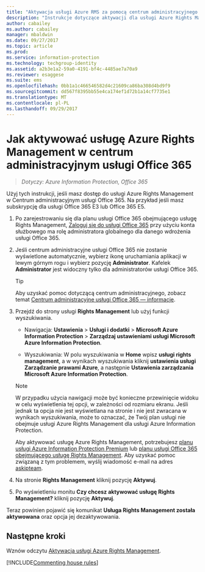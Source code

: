 ```yaml
---
title: "Aktywacja usługi Azure RMS za pomocą centrum administracyjnego usługi Office 365 — AIP"
description: "Instrukcje dotyczące aktywacji dla usługi Azure Rights Management w przypadku korzystania z nowej wersji centrum administracyjnego usługi Office 365."
author: cabailey
ms.author: cabailey
manager: mbaldwin
ms.date: 09/27/2017
ms.topic: article
ms.prod: 
ms.service: information-protection
ms.technology: techgroup-identity
ms.assetid: a2b3e1a2-59a0-4191-bf4c-4485ae7a70a9
ms.reviewer: esaggese
ms.suite: ems
ms.openlocfilehash: 0bb1a1c466546582d4c21609ca86ba308d4bd9f9
ms.sourcegitcommit: dd567f8395bb55e4ca174ef1d72b1a14cf7735e1
ms.translationtype: MT
ms.contentlocale: pl-PL
ms.lasthandoff: 09/29/2017
---
```

# <a name="how-to-activate-azure-rights-management-from-the-office-365-admin-center"></a>Jak aktywować usługę Azure Rights Management w centrum administracyjnym usługi Office 365

>*Dotyczy: Azure Information Protection, Office 365*

Użyj tych instrukcji, jeśli masz dostęp do usługi Azure Rights Management w Centrum administracyjnym usługi Office 365. Na przykład jeśli masz subskrypcję dla usługi Office 365 E3 lub Office 365 E5.

1. Po zarejestrowaniu się dla planu usługi Office 365 obejmującego usługę Rights Management, [Zaloguj się do usługi Office 365](https://portal.office.com/) przy użyciu konta służbowego ma rolę administratora globalnego dla danego wdrożenia usługi Office 365.

2. Jeśli centrum administracyjne usługi Office 365 nie zostanie wyświetlone automatycznie, wybierz ikonę uruchamiania aplikacji w lewym górnym rogu i wybierz pozycję **Administrator**. Kafelek **Administrator** jest widoczny tylko dla administratorów usługi Office 365.

    > [!TIP]
    > Aby uzyskać pomoc dotyczącą centrum administracyjnego, zobacz temat [Centrum administracyjne usługi Office 365 — informacje](https://support.office.com/article/About-the-Office-365-Admin-Center-758befc4-0888-4009-9f14-0d147402fd23).

3. Przejdź do strony usługi **Rights Management** lub użyj funkcji wyszukiwania.

    - Nawigacja: **Ustawienia** > **Usługi i dodatki** > **Microsoft Azure Information Protection** > **Zarządzaj ustawieniami usługi Microsoft Azure Information Protection**.

    - Wyszukiwania: W polu wyszukiwania w **Home** wpisz **usługi rights management**, a w wynikach wyszukiwania kliknij **ustawienia usługi Zarządzanie prawami Azure**, a następnie **Ustawienia zarządzania Microsoft Azure Information Protection**. 
    
    > [!NOTE]
    >W przypadku użycia nawigacji może być konieczne przewinięcie widoku w celu wyświetlenia tej opcji, w zależności od rozmiaru ekranu. Jeśli jednak ta opcja nie jest wyświetlana na stronie i nie jest zwracana w wynikach wyszukiwania, może to oznaczać, że Twój plan usługi nie obejmuje usługi Azure Rights Management dla usługi Azure Information Protection.
    >
    >Aby aktywować usługę Azure Rights Management, potrzebujesz [planu usługi Azure Information Protection Premium](https://www.microsoft.com/cloud-platform/azure-information-protection-pricing) lub [planu usługi Office 365 obejmującego usługę Rights Management](http://download.microsoft.com/download/E/C/F/ECF42E71-4EC0-48FF-AA00-577AC14D5B5C/Azure_Information_Protection_licensing_datasheet_EN-US.pdf). Aby uzyskać pomoc związaną z tym problemem, wyślij wiadomość e-mail na adres [askipteam](mailto:askipteam@microsoft.com?subject=I%20cannot%20activate%20RMS).

4. Na stronie **Rights Management** kliknij pozycję **Aktywuj**.

5. Po wyświetleniu monitu **Czy chcesz aktywować usługę Rights Management?** kliknij pozycję **Aktywuj**.

Teraz powinien pojawić się komunikat **Usługa Rights Management została aktywowana** oraz opcja jej dezaktywowania.


## <a name="next-steps"></a>Następne kroki
Wznów odczytu [Aktywacja usługi Azure Rights Management](activate-service.md#configuring-onboarding-controls-for-a-phased-deployment).

[!INCLUDE[Commenting house rules](../includes/houserules.md)]
